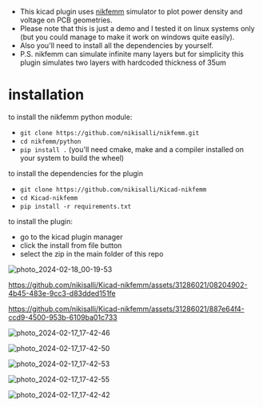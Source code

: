 - This kicad plugin uses [nikfemm](https://github.com/nikisalli/nikfemm) simulator to plot power density and voltage on PCB geometries.
- Please note that this is just a demo and I tested it on linux systems only (but you could manage to make it work on windows quite easily).
- Also you'll need to install all the dependencies by yourself.
- P.S. nikfemm can simulate infinite many layers but for simplicity this plugin simulates two layers with hardcoded thickness of 35um

# installation
to install the nikfemm python module:
- ```git clone https://github.com/nikisalli/nikfemm.git```
- ```cd nikfemm/python```
- ```pip install .```
(you'll need cmake, make and a compiler installed on your system to build the wheel)

to install the dependencies for the plugin
- ```git clone https://github.com/nikisalli/Kicad-nikfemm```
- ```cd Kicad-nikfemm```
- ```pip install -r requirements.txt```

to install the plugin:
- go to the kicad plugin manager
- click the install from file button
- select the zip in the main folder of this repo

![photo_2024-02-18_00-19-53](https://github.com/nikisalli/Kicad-nikfemm/assets/31286021/30aabfed-64b8-4aa3-ad29-82ca0d1867d1)

https://github.com/nikisalli/Kicad-nikfemm/assets/31286021/08204902-4b45-483e-9cc3-d83dded151fe



https://github.com/nikisalli/Kicad-nikfemm/assets/31286021/887e64f4-ccd9-4500-953b-6109ba01c733

![photo_2024-02-17_17-42-46](https://github.com/nikisalli/Kicad-nikfemm/assets/31286021/5f928cd1-b6d8-43fb-bb2b-1d909fd0ca02)

![photo_2024-02-17_17-42-50](https://github.com/nikisalli/Kicad-nikfemm/assets/31286021/09856a6f-e10e-440d-a62d-2a2e25d1758f)

![photo_2024-02-17_17-42-53](https://github.com/nikisalli/Kicad-nikfemm/assets/31286021/40370596-4531-4a54-bde8-1c819008af45)

![photo_2024-02-17_17-42-55](https://github.com/nikisalli/Kicad-nikfemm/assets/31286021/a8f5245f-cf2b-4013-8580-aaecd93df261)

![photo_2024-02-17_17-42-42](https://github.com/nikisalli/Kicad-nikfemm/assets/31286021/519f64f9-bdfd-4e6d-bf7e-2b164c8c2c3f)
